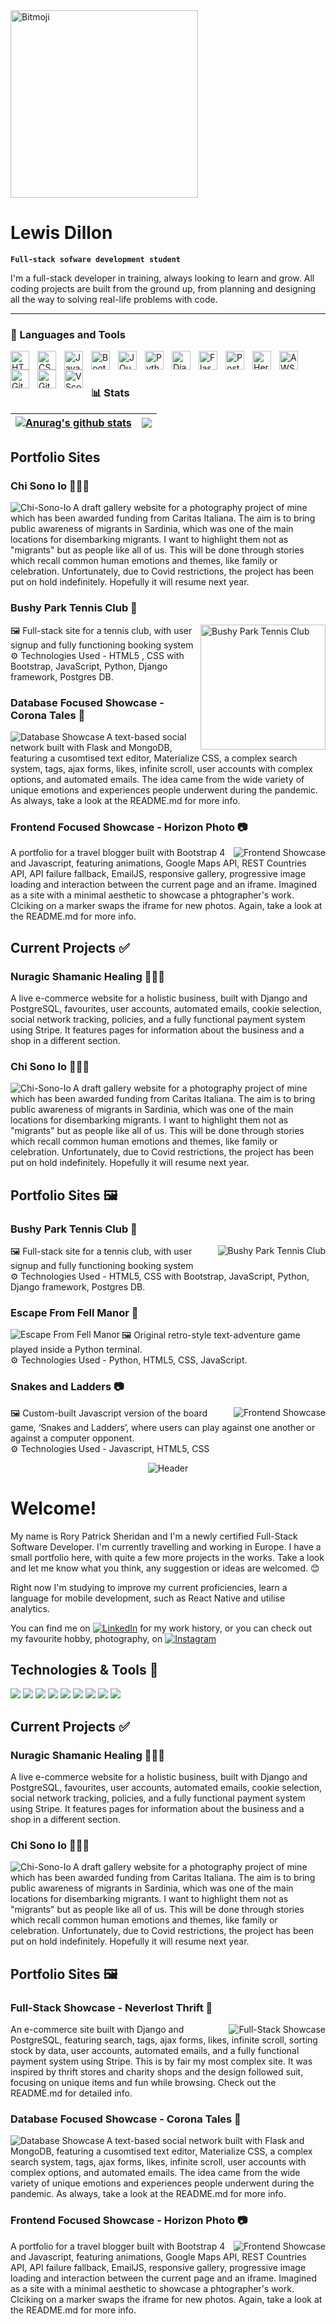 <img alt="Bitmoji" width="300px" style="padding-right:10px;" src="static/img/bitmoji_hey.png" />

<!--
**LewisMDillon/LewisMDillon** is a ✨ _special_ ✨ repository because its `README.md` (this file) appears on your GitHub profile.

Here are some ideas to get you started:

- 🔭 I’m currently working on ...
- 🌱 I’m currently learning ...
- 👯 I’m looking to collaborate on ...
- 🤔 I’m looking for help with ...
- 💬 Ask me about ...
- 📫 How to reach me: ...
- 😄 Pronouns: ...
- ⚡ Fun fact: ...
-->
 # Lewis Dillon

**`Full-stack sofware development student`**

I'm a full-stack developer in training, always looking to learn and grow. All coding projects are built from the ground up, from planning and designing all the way to solving real-life problems with code.

---

### 🧰 Languages and Tools

<img align="left" alt="HTML" width="30px" style="padding-right:10px;" src="https://cdn.jsdelivr.net/gh/devicons/devicon/icons/html5/html5-plain.svg" />
<img align="left" alt="CSS" width="30px" style="padding-right:10px;" src="https://cdn.jsdelivr.net/gh/devicons/devicon/icons/css3/css3-plain.svg" />
<img align="left" alt="JavaScript" width="30px" style="padding-right:10px;" src="https://cdn.jsdelivr.net/gh/devicons/devicon/icons/javascript/javascript-plain.svg" />
<img align="left" alt="Bootstrap" width="30px" style="padding-right:10px;" src="https://cdn.jsdelivr.net/gh/devicons/devicon/icons/bootstrap/bootstrap-original.svg" />
<img align="left" alt="JQuery" width="30px" style="padding-right:10px;" src="https://cdn.jsdelivr.net/gh/devicons/devicon/icons/jquery/jquery-original.svg" />
<img align="left" alt="Python" width="30px" style="padding-right:10px;" src="https://cdn.jsdelivr.net/gh/devicons/devicon/icons/python/python-plain.svg" />
<img align="left" alt="Django" width="30px" style="padding-right:10px;" src="https://cdn.jsdelivr.net/gh/devicons/devicon/icons/django/django-plain.svg" />
<img align="left" alt="Flask" width="30px" style="padding-right:10px;" src="https://cdn.jsdelivr.net/gh/devicons/devicon/icons/flask/flask-original.svg" />
<img align="left" alt="PostgreSQL" width="30px" style="padding-right:10px;" src="https://cdn.jsdelivr.net/gh/devicons/devicon/icons/postgresql/postgresql-original.svg" />
<img align="left" alt="Heroku" width="30px" style="padding-right:10px;" src="https://cdn.jsdelivr.net/gh/devicons/devicon/icons/heroku/heroku-original.svg" />
<img align="left" alt="AWS" width="30px" style="padding-right:10px;" src="https://cdn.jsdelivr.net/gh/devicons/devicon/icons/amazonwebservices/amazonwebservices-original.svg" />
<img align="left" alt="GitHub" width="30px" style="padding-right:10px;" src="https://cdn.jsdelivr.net/gh/devicons/devicon/icons/github/github-original.svg" />
<img align="left" alt="Git" width="30px" style="padding-right:10px;" src="https://cdn.jsdelivr.net/gh/devicons/devicon/icons/git/git-original.svg" />
<img align="left" alt="VScode" width="30px" style="padding-right:10px;" src="https://cdn.jsdelivr.net/gh/devicons/devicon/icons/vscode/vscode-original.svg" />
<br />

#

### 📊 Stats

| <a href="https://github.com/lewismdillon/github-readme-stats"><img align="center" src="https://github-readme-stats.vercel.app/api?username=lewismdillon&show_icons=true&include_all_commits=true&theme=vue&hide_border=true" alt="Anurag's github stats" /></a> | <a href="https://github.com/lewismdillon/github-readme-stats"><img align="center" src="https://github-readme-stats.vercel.app/api/top-langs/?username=lewismdillon&layout=compact&theme=vue&hide_border=true" /></a> |
| ------------- | ------------- |





## Portfolio Sites

### Chi Sono Io 👨🏽‍🦱
<a href="https://github.com/Ri-Dearg/chi-sono-io"><img align="left" src="https://github.com/Ri-Dearg/Ri-Dearg/raw/main/CHI.SONO.IO%20_%20IO.png" alt="Chi-Sono-Io"><a/>
A draft gallery website for a photography project of mine which has been awarded funding from Caritas Italiana. The aim is to bring public awareness of migrants in Sardinia, which was one of the main locations for disembarking migrants. I want to highlight them not as "migrants" but as people like all of us. This will be done through stories which recall common human emotions and themes, like family or celebration. Unfortunately, due to Covid restrictions, the project has been put on hold indefinitely. Hopefully it will resume next year.

### Bushy Park Tennis Club 🎾
<a href="https://github.com/LewisMDillon/bushy-park-tennis-club-ld"><img align="right" width="200px" style="padding-top;1000px" src="static/img/bushy_park.png" alt="Bushy Park Tennis Club"></a>
🖼️ Full-stack site for a tennis club, with user signup and fully functioning booking system
<br>
⚙️ Technologies Used - HTML5 , CSS with Bootstrap, JavaScript, Python, Django framework, Postgres DB.
  
### Database Focused Showcase - Corona Tales 📓
<a href="https://github.com/Ri-Dearg/corona-tales"><img align="left" src="https://github.com/Ri-Dearg/Ri-Dearg/raw/main/Corona%20Tales%20_%20Home.png" alt="Database Showcase"><a/>
A text-based social network built with Flask and MongoDB, featuring a cusomtised text editor, Materialize CSS, a complex search system, tags, ajax forms, likes, infinite scroll, user accounts with complex options, and automated emails. The idea came from the wide variety of unique emotions and experiences people underwent during the pandemic. As always, take a look at the README.md for more info.
  
### Frontend Focused Showcase - Horizon Photo 📷
<a href="https://github.com/Ri-Dearg/horizon-photo"><img align="right" src="https://github.com/Ri-Dearg/Ri-Dearg/raw/main/Horizon%20Photography%20_%20Home.png" alt="Frontend Showcase"><a/>
A portfolio for a travel blogger built with Bootstrap 4 and Javascript, featuring animations, Google Maps API, REST Countries API, API failure fallback, EmailJS, responsive gallery, progressive image loading and interaction between the current page and an iframe. Imagined as a site with a minimal aesthetic to showcase a phtographer's work. Clciking on a marker swaps the iframe for new photos. Again, take a look at the README.md for more info.


## Current Projects ✅
### Nuragic Shamanic Healing 👨🏽‍🦱
<a href="https://github.com/Ri-Dearg/chi-sono-io"><a/>
A live e-commerce website for a holistic business, built with Django and PostgreSQL, favourites, user accounts, automated emails, cookie selection, social network tracking, policies, and a fully functional payment system using Stripe. It features pages for information about the business and a shop in a different section.
  
### Chi Sono Io 👨🏽‍🦱
<a href="https://github.com/Ri-Dearg/chi-sono-io"><img align="left" src="https://github.com/Ri-Dearg/Ri-Dearg/raw/main/CHI.SONO.IO%20_%20IO.png" alt="Chi-Sono-Io"><a/>
A draft gallery website for a photography project of mine which has been awarded funding from Caritas Italiana. The aim is to bring public awareness of migrants in Sardinia, which was one of the main locations for disembarking migrants. I want to highlight them not as "migrants" but as people like all of us. This will be done through stories which recall common human emotions and themes, like family or celebration. Unfortunately, due to Covid restrictions, the project has been put on hold indefinitely. Hopefully it will resume next year.
  
## Portfolio Sites 🖼️ 
### Bushy Park Tennis Club 🎾
<a href="https://github.com/LewisMDillon/bushy-park-tennis-club-ld"><img align="right" src="https://github.com/Ri-Dearg/Ri-Dearg/raw/main/Neverlost%20_%20Found%20(1).png" alt="Bushy Park Tennis Club"><a/>
🖼️ Full-stack site for a tennis club, with user signup and fully functioning booking system
<br>
⚙️ Technologies Used - HTML5, CSS with Bootstrap, JavaScript, Python, Django framework, Postgres DB.
  
### Escape From Fell Manor 🏰
<a href="https://github.com/LewisMDillon/escape-from-fell-manor"><img align="left" src="https://github.com/Ri-Dearg/Ri-Dearg/raw/main/Corona%20Tales%20_%20Home.png" alt="Escape From Fell Manor"><a/>
🖼️ Original retro-style text-adventure game played inside a Python terminal.
<br>
⚙️ Technologies Used - Python, HTML5, CSS, JavaScript.
  
### Snakes and Ladders 📷
<a href="https://github.com/LewisMDillon/snakes-and-ladders"><img align="right" src="https://github.com/Ri-Dearg/Ri-Dearg/raw/main/Horizon%20Photography%20_%20Home.png" alt="Frontend Showcase"><a/>
🖼️ Custom-built Javascript version of the board game, ‘Snakes and Ladders’, where users can play against one another or against a computer opponent.
<br>
⚙️ Technologies Used - Javascript, HTML5, CSS

[1]: https://www.linkedin.com/in/rp-sheridan/
[2]: https://www.instagram.com/ri.dearg/

[1.1]: https://github.com/Ri-Dearg/Ri-Dearg/raw/main/linkedin.png
[2.1]: https://github.com/Ri-Dearg/Ri-Dearg/raw/main/instagram.svg



<div align="center">
  <img src="https://github.com/Ri-Dearg/Ri-Dearg/raw/main/header.png" alt="Header">
</div>

# Welcome!
My name is Rory Patrick Sheridan and I'm a newly certified Full-Stack Software Developer. I'm currently travelling and working in Europe. I have a small portfolio here, with quite a few more projects in the works. Take a look and let me know what you think, any suggestion or ideas are welcomed. 😊

Right now I'm studying to improve my current proficiencies, learn a language for mobile development, such as React Native and utilise analytics.

You can find me on [![LinkedIn][1.1]][1] for my work history, or you can check out my favourite hobby, photography, on [![Instagram][2.1]][2]

## Technologies & Tools 💽
![](https://img.shields.io/badge/Code-Python-8f7891?style=flat&logo=python&logoColor=white)
![](https://img.shields.io/badge/Code-Javascript-8f7891?style=flat&logo=javascript&logoColor=white)
![](https://img.shields.io/badge/Code-JQuery-8f7891?style=flat&logo=jquery&logoColor=white)
![](https://img.shields.io/badge/Code-HTML5-8f7891?style=flat&logo=html5&logoColor=white)
![](https://img.shields.io/badge/Code-CSS3-8f7891?style=flat&logo=css3&logoColor=white)
![](https://img.shields.io/badge/Tools-Django-8f7891?style=flat&logo=django&logoColor=white)
![](https://img.shields.io/badge/Tools-Flask-8f7891?style=flat&logo=flask&logoColor=white)
![](https://img.shields.io/badge/Tools-PostgreSQL-8f7891?style=flat&logo=postgresql&logoColor=white)
![](https://img.shields.io/badge/Tools-MongoDB-8f7891?style=flat&logo=mongodb&logoColor=white)

## Current Projects ✅
### Nuragic Shamanic Healing 👨🏽‍🦱
<a href="https://github.com/Ri-Dearg/chi-sono-io"><a/>
A live e-commerce website for a holistic business, built with Django and PostgreSQL, favourites, user accounts, automated emails, cookie selection, social network tracking, policies, and a fully functional payment system using Stripe. It features pages for information about the business and a shop in a different section.
  
### Chi Sono Io 👨🏽‍🦱
<a href="https://github.com/Ri-Dearg/chi-sono-io"><img align="left" src="https://github.com/Ri-Dearg/Ri-Dearg/raw/main/CHI.SONO.IO%20_%20IO.png" alt="Chi-Sono-Io"><a/>
A draft gallery website for a photography project of mine which has been awarded funding from Caritas Italiana. The aim is to bring public awareness of migrants in Sardinia, which was one of the main locations for disembarking migrants. I want to highlight them not as "migrants" but as people like all of us. This will be done through stories which recall common human emotions and themes, like family or celebration. Unfortunately, due to Covid restrictions, the project has been put on hold indefinitely. Hopefully it will resume next year.
  
## Portfolio Sites 🖼️ 
### Full-Stack Showcase - Neverlost Thrift 👘
<a href="https://github.com/Ri-Dearg/neverlost-thrift"><img align="right" src="https://github.com/Ri-Dearg/Ri-Dearg/raw/main/Neverlost%20_%20Found%20(1).png" alt="Full-Stack Showcase"><a/>
An e-commerce site built with Django and PostgreSQL, featuring search, tags, ajax forms, likes, infinite scroll, sorting stock by data, user accounts, automated emails, and a fully functional payment system using Stripe. This is by fair my most complex site. It was inspired by thrift stores and charity shops and the design followed suit, focusing on unique items and fun while browsing. Check out the README.md for detailed info.
  
### Database Focused Showcase - Corona Tales 📓
<a href="https://github.com/Ri-Dearg/corona-tales"><img align="left" src="https://github.com/Ri-Dearg/Ri-Dearg/raw/main/Corona%20Tales%20_%20Home.png" alt="Database Showcase"><a/>
A text-based social network built with Flask and MongoDB, featuring a cusomtised text editor, Materialize CSS, a complex search system, tags, ajax forms, likes, infinite scroll, user accounts with complex options, and automated emails. The idea came from the wide variety of unique emotions and experiences people underwent during the pandemic. As always, take a look at the README.md for more info.
  
### Frontend Focused Showcase - Horizon Photo 📷
<a href="https://github.com/Ri-Dearg/horizon-photo"><img align="right" src="https://github.com/Ri-Dearg/Ri-Dearg/raw/main/Horizon%20Photography%20_%20Home.png" alt="Frontend Showcase"><a/>
A portfolio for a travel blogger built with Bootstrap 4 and Javascript, featuring animations, Google Maps API, REST Countries API, API failure fallback, EmailJS, responsive gallery, progressive image loading and interaction between the current page and an iframe. Imagined as a site with a minimal aesthetic to showcase a phtographer's work. Clciking on a marker swaps the iframe for new photos. Again, take a look at the README.md for more info.

[1]: https://www.linkedin.com/in/rp-sheridan/
[2]: https://www.instagram.com/ri.dearg/

[1.1]: https://github.com/Ri-Dearg/Ri-Dearg/raw/main/linkedin.png
[2.1]: https://github.com/Ri-Dearg/Ri-Dearg/raw/main/instagram.svg
